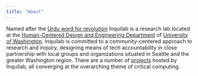 ```yaml
---
title: "About"
---
```


Named after the [Urdu word for revolution](https://en.wikipedia.org/wiki/Inquilab_Zindabad) Inquilab is a research lab located at the [Human-Centered Design and Engineering Department](https://www.hcde.washington.edu/) of [University of Washington](https://www.washington.edu/). Inquilab is committed to a community-centered approach to research and inquiry, designing means of tech accountability in close partnership with local groups and organizations situated in Seattle and the greater Washington region. There are a number of [projects](inquilab.cc/projects) hosted by Inquilab, all converging at the overarching theme of critical computing. 